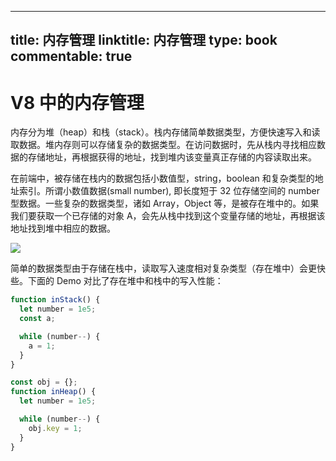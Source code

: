 
---
title: 内存管理
linktitle: 内存管理
type: book
commentable: true
---

# V8 中的内存管理

内存分为堆（heap）和栈（stack）。栈内存储简单数据类型，方便快速写入和读取数据。堆内存则可以存储复杂的数据类型。在访问数据时，先从栈内寻找相应数据的存储地址，再根据获得的地址，找到堆内该变量真正存储的内容读取出来。

在前端中，被存储在栈内的数据包括小数值型，string，boolean 和复杂类型的地址索引。所谓小数值数据(small number), 即长度短于 32 位存储空间的 number 型数据。一些复杂的数据类型，诸如 Array，Object 等，是被存在堆中的。如果我们要获取一个已存储的对象 A，会先从栈中找到这个变量存储的地址，再根据该地址找到堆中相应的数据。

![](https://i.postimg.cc/J0GnS4dB/image.png)

简单的数据类型由于存储在栈中，读取写入速度相对复杂类型（存在堆中）会更快些。下面的 Demo 对比了存在堆中和栈中的写入性能：

```js
function inStack() {
  let number = 1e5;
  const a;

  while (number--) {
    a = 1;
  }
}

const obj = {};
function inHeap() {
  let number = 1e5;

  while (number--) {
    obj.key = 1;
  }
}
```

    